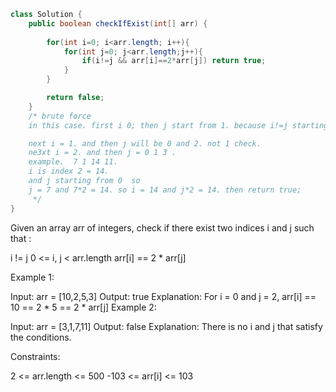 ```java
class Solution {
    public boolean checkIfExist(int[] arr) {
        
        for(int i=0; i<arr.length; i++){
            for(int j=0; j<arr.length;j++){
                if(i!=j && arr[i]==2*arr[j]) return true;
            }
        }

        return false;
    }
    /* brute force
    in this case. first i 0; then j start from 1. because i!=j starting then check.

    next i = 1. and then j will be 0 and 2. not 1 check.
    ne3xt i = 2. and then j = 0 1 3 . 
    example.  7 1 14 11. 
    i is index 2 = 14.
    and j starting from 0  so 
    j = 7 and 7*2 = 14. so i = 14 and j*2 = 14. then return true;
     */
}


```





Given an array arr of integers, check if there exist two indices i and j such that :

i != j
0 <= i, j < arr.length
arr[i] == 2 * arr[j]
 

Example 1:

Input: arr = [10,2,5,3]
Output: true
Explanation: For i = 0 and j = 2, arr[i] == 10 == 2 * 5 == 2 * arr[j]
Example 2:

Input: arr = [3,1,7,11]
Output: false
Explanation: There is no i and j that satisfy the conditions.
 

Constraints:

2 <= arr.length <= 500
-103 <= arr[i] <= 103